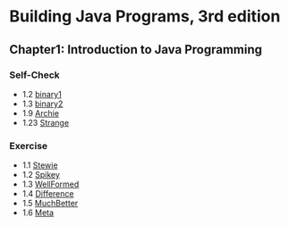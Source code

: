 # Building Java Programs, 3rd edition

## Chapter1: Introduction to Java Programming
### Self-Check
* 1.2  [binary1](binary1.java)
* 1.3  [binary2](binary2.java)
* 1.9  [Archie](Archie.java)
* 1.23 [Strange](Strange.java)
### Exercise
* 1.1 [Stewie](Stewie.java)
* 1.2 [Spikey](Spikey.java)
* 1.3 [WellFormed](WellFormed.java)
* 1.4 [Difference](Difference.java)
* 1.5 [MuchBetter](MuchBetter.java)
* 1.6 [Meta](Meta.java)
